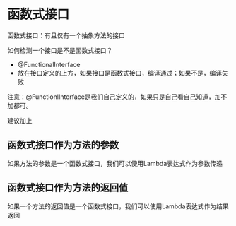 # 函数式接口

函数式接口：有且仅有一个抽象方法的接口

如何检测一个接口是不是函数式接口？
<ul>
<li>@FunctionalInterface</li>
<Li>放在接口定义的上方，如果接口是函数式接口，编译通过；如果不是，编译失败</Li>
</ul>

注意：@FunctionlInterface是我们自己定义的，如果只是自己看自己知道，加不加都可。

建议加上

## 函数式接口作为方法的参数

如果方法的参数是一个函数式接口，我们可以使用Lambda表达式作为参数传递

## 函数式接口作为方法的返回值

如果一个方法的返回值是一个函数式接口，我们可以使用Lambda表达式作为结果返回
